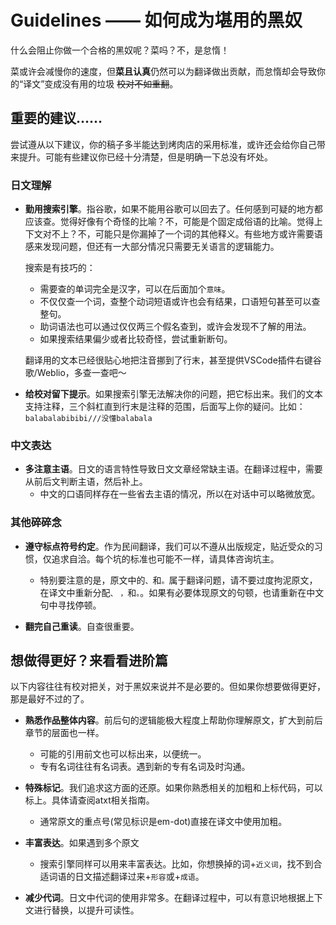 # Guidelines —— 如何成为堪用的黑奴
什么会阻止你做一个合格的黑奴呢？菜吗？不，是怠惰！

菜或许会减慢你的速度，但**菜且认真**仍然可以为翻译做出贡献，而怠惰却会导致你的“译文”变成没有用的垃圾 <s>校对不如重翻</s>。

## 重要的建议……
尝试遵从以下建议，你的稿子多半能达到烤肉店的采用标准，或许还会给你自己带来提升。可能有些建议你已经十分清楚，但是明确一下总没有坏处。

### 日文理解
+ **勤用搜索引擎**。指谷歌，如果不能用谷歌可以回去了。任何感到可疑的地方都应该查。觉得好像有个奇怪的比喻？不，可能是个固定成俗语的比喻。觉得上下文对不上？不，可能只是你漏掉了一个词的其他释义。有些地方或许需要语感来发现问题，但还有一大部分情况只需要无关语言的逻辑能力。
  
  搜索是有技巧的：

    + 需要查的单词完全是汉字，可以在后面加个`意味`。
    + 不仅仅查一个词，查整个动词短语或许也会有结果，口语短句甚至可以查整句。
    + 助词语法也可以通过仅仅两三个假名查到，或许会发现不了解的用法。
    + 如果搜索结果偏少或者比较奇怪，尝试重新断句。
    
  翻译用的文本已经很贴心地把注音挪到了行末，甚至提供VSCode插件右键谷歌/Weblio，多查一查吧～
    
+ **给校对留下提示**。如果搜索引擎无法解决你的问题，把它标出来。我们的文本支持注释，三个斜杠直到行末是注释的范围，后面写上你的疑问。比如：`balabalabibibi///没懂balabala`

### 中文表达
+ **多注意主语**。日文的语言特性导致日文文章经常缺主语。在翻译过程中，需要从前后文判断主语，然后补上。
    - 中文的口语同样存在一些省去主语的情况，所以在对话中可以略微放宽。 

### 其他碎碎念
+ **遵守标点符号约定**。作为民间翻译，我们可以不遵从出版规定，贴近受众的习惯，仅追求自洽。每个坑的标准也可能不一样，请具体咨询坑主。
    - 特别要注意的是，原文中的`、`和`。`属于翻译问题，请不要过度拘泥原文，在译文中重新分配`、` `，`和`。`。如果有必要体现原文的句顿，也请重新在中文句中寻找停顿。
    
+ **翻完自己重读**。自查很重要。

## 想做得更好？来看看进阶篇
以下内容往往有校对把关，对于黑奴来说并不是必要的。但如果你想要做得更好，那是最好不过的了。

+ **熟悉作品整体内容**。前后句的逻辑能极大程度上帮助你理解原文，扩大到前后章节的层面也一样。
    - 可能的引用前文也可以标出来，以便统一。
    - 专有名词往往有名词表。遇到新的专有名词及时沟通。

+ **特殊标记**。我们追求这方面的还原。如果你熟悉相关的加粗和上标代码，可以标上。具体请查阅atxt相关指南。
    - 通常原文的重点号(常见标识是em-dot)直接在译文中使用加粗。

+ **丰富表达**。如果遇到多个原文
    - 搜索引擎同样可以用来丰富表达。比如，你想换掉的词+`近义词`，找不到合适词语的日文描述翻译过来+`形容`或+`成语`。
    
+ **减少代词**。日文中代词的使用非常多。在翻译过程中，可以有意识地根据上下文进行替换，以提升可读性。
